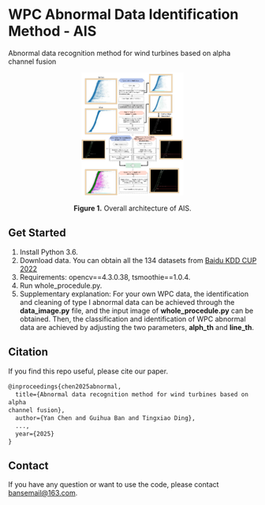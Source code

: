 # WPC Abnormal Data Identification Method - AIS

Abnormal data recognition method for wind turbines based on alpha
channel fusion

<p align="center">
<img src=".\pic\AIS.svg" height = "250" alt="" align=center />
<br><br>
<b>Figure 1.</b> Overall architecture of AIS.
</p>

## Get Started

1. Install Python 3.6.
2. Download data. You can obtain all the 134 datasets from [Baidu KDD CUP 2022](https://aistudio.baidu.com/competition/detail/152/0/introduction)
3. Requirements: opencv==4.3.0.38, tsmoothie==1.0.4.
4. Run whole_procedule.py.
5. Supplementary explanation: For your own WPC data, the identification and cleaning of type I abnormal data can be achieved through 
the **data_image.py** file, and the input image of **whole_procedule.py** can be obtained. Then, the classification and identification of WPC abnormal data are achieved by adjusting the two parameters, **alph_th** and **line_th**.

## Citation

If you find this repo useful, please cite our paper. 

```
@inproceedings{chen2025abnormal,
  title={Abnormal data recognition method for wind turbines based on alpha
channel fusion},
  author={Yan Chen and Guihua Ban and Tingxiao Ding},
  ...,
  year={2025}
}
```

## Contact
If you have any question or want to use the code, please contact bansemail@163.com.